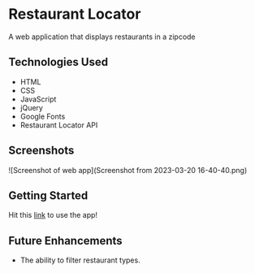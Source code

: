 # Restaurant Locator
A web application that displays restaurants in a zipcode
## Technologies Used
- HTML
- CSS
- JavaScript
- jQuery
- Google Fonts
- Restaurant Locator API
## Screenshots
![Screenshot of web app](Screenshot from 2023-03-20 16-40-40.png)
## Getting Started
Hit this [link](mrod2871.github.io) to use the app!
## Future Enhancements
- The ability to filter restaurant types.